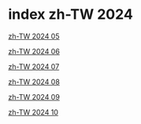 # index zh-TW 2024

<a href="./05">zh-TW 2024 05</a>

<a href="./06">zh-TW 2024 06</a>

<a href="./07">zh-TW 2024 07</a>

<a href="./08">zh-TW 2024 08</a>

<a href="./09">zh-TW 2024 09</a>

<a href="./10">zh-TW 2024 10</a>
